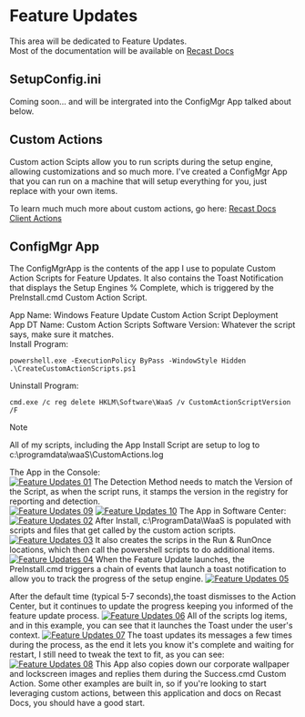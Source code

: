 # Feature Updates

This area will be dedicated to Feature Updates.  
Most of the documentation will be available on [Recast Docs](https://docs.recastsoftware.com/ConfigMgr-Docs/index.html)

## SetupConfig.ini

Coming soon... and will be intergrated into the ConfigMgr App talked about below.

## Custom Actions

Custom action Scipts allow you to run scripts during the setup engine, allowing customizations and so much more.  I've created a ConfigMgr App that you can run on a machine that will setup everything for you, just replace with your own items.

To learn much much more about custom actions, go here: [Recast Docs Client Actions](https://docs.recastsoftware.com/ConfigMgr-Docs/Windows-Servicing/Windows-Setup-Custom-Action-Scripts.html)

## ConfigMgr App

The ConfigMgrApp is the contents of the app I use to populate Custom Action Scripts for Feature Updates.  It also contains the Toast Notification that displays the Setup Engines % Complete, which is triggered by the PreInstall.cmd Custom Action Script.

App Name: Windows Feature Update Custom Action Script Deployment  
App DT Name: Custom Action Scripts
Software Version: Whatever the script says, make sure it matches.  
Install Program:

```
powershell.exe -ExecutionPolicy ByPass -WindowStyle Hidden .\CreateCustomActionScripts.ps1
```

Uninstall Program:

```
cmd.exe /c reg delete HKLM\Software\WaaS /v CustomActionScriptVersion /F
```

> [!NOTE]
> All of my scripts, including the App Install Script are setup to log to c:\programdata\waaS\CustomActions.log

The App in the Console:  
[![Feature Updates 01](media/FeatureUpdates01.png)](media/FeatureUpdates01.png)
The Detection Method needs to match the Version of the Script, as when the script runs, it stamps the version in the registry for reporting and detection.  
[![Feature Updates 09](media/FeatureUpdates09.png)](media/FeatureUpdates09.png)
[![Feature Updates 10](media/FeatureUpdates10.png)](media/FeatureUpdates10.png)
The App in Software Center:  
[![Feature Updates 02](media/FeatureUpdates02.png)](media/FeatureUpdates02.png)
After Install, c:\ProgramData\WaaS is populated with scripts and files that get called by the custom action scripts.  
[![Feature Updates 03](media/FeatureUpdates03.png)](media/FeatureUpdates03.png)
It also creates the scrips in the Run & RunOnce locations, which then call the powershell scripts to do additional items.  
[![Feature Updates 04](media/FeatureUpdates04.png)](media/FeatureUpdates04.png)
When the Feature Update launches, the PreInstall.cmd triggers a chain of events that launch a toast notification to allow you to track the progress of the setup engine.
[![Feature Updates 05](media/FeatureUpdates05.png)](media/FeatureUpdates05.png)

After the default time (typical 5-7 seconds),the toast dismisses to the Action Center, but it continues to update the progress keeping you informed of the feature update process.
[![Feature Updates 06](media/FeatureUpdates06.png)](media/FeatureUpdates06.png)
All of the scripts log items, and in this example, you can see that it launches the Toast under the user's context.
[![Feature Updates 07](media/FeatureUpdates07.png)](media/FeatureUpdates07.png)
The toast updates its messages a few times during the process, as the end it lets you know it's complete and waiting for restart, I still need to tweak the text to fit, as you can see:  
[![Feature Updates 08](media/FeatureUpdates08.png)](media/FeatureUpdates08.png)
This App also copies down our corporate wallpaper and lockscreen images and replies them during the Success.cmd Custom Action.  Some other examples are built in, so if you're looking to start leveraging custom actions, between this application and docs on Recast Docs, you should have a good start.

